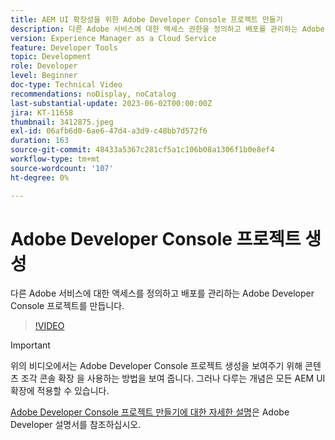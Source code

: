 ```yaml
---
title: AEM UI 확장성을 위한 Adobe Developer Console 프로젝트 만들기
description: 다른 Adobe 서비스에 대한 액세스 권한을 정의하고 배포를 관리하는 Adobe Developer Console 프로젝트를 만드는 방법을 알아봅니다.
version: Experience Manager as a Cloud Service
feature: Developer Tools
topic: Development
role: Developer
level: Beginner
doc-type: Technical Video
recommendations: noDisplay, noCatalog
last-substantial-update: 2023-06-02T00:00:00Z
jira: KT-11658
thumbnail: 3412875.jpeg
exl-id: 06afb6d0-6ae6-47d4-a3d9-c48bb7d572f6
duration: 163
source-git-commit: 48433a5367c281cf5a1c106b08a1306f1b0e8ef4
workflow-type: tm+mt
source-wordcount: '107'
ht-degree: 0%

---
```


# Adobe Developer Console 프로젝트 생성

다른 Adobe 서비스에 대한 액세스를 정의하고 배포를 관리하는 Adobe Developer Console 프로젝트를 만듭니다.

>[!VIDEO](https://video.tv.adobe.com/v/3442021?quality=12&learn=on&captions=kor)

>[!IMPORTANT]
>
> 위의 비디오에서는 Adobe Developer Console 프로젝트 생성을 보여주기 위해 콘텐츠 조각 콘솔 확장 을 사용하는 방법을 보여 줍니다. 그러나 다루는 개념은 모든 AEM UI 확장에 적용할 수 있습니다.

[Adobe Developer Console 프로젝트 만들기에 대한 자세한 설명](https://developer.adobe.com/uix/docs/services/aem-cf-console-admin/extension-development/#create-a-project-in-adobe-developer-console)은 Adobe Developer 설명서를 참조하십시오.

